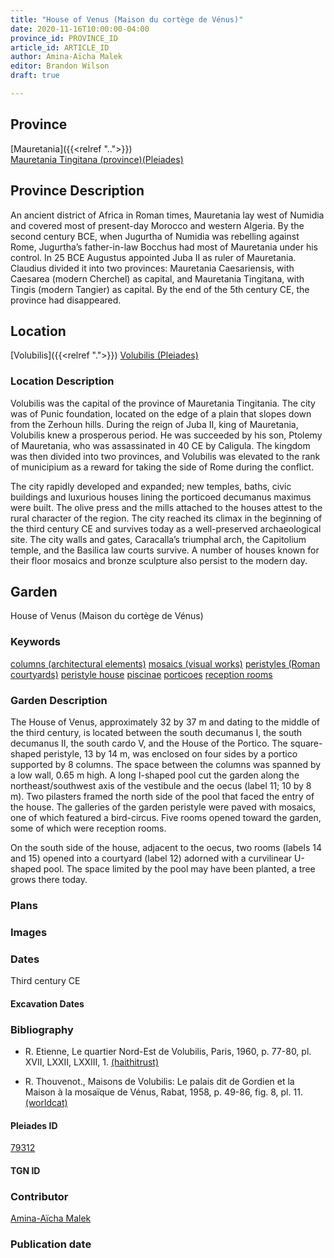 ```yaml
---
title: "House of Venus (Maison du cortège de Vénus)"
date: 2020-11-16T10:00:00-04:00
province_id: PROVINCE_ID
article_id: ARTICLE_ID
author: Amina-Aïcha Malek
editor: Brandon Wilson
draft: true

---
```


## Province

[Mauretania]({{<relref "..">}}) \
[Mauretania Tingitana (province)(Pleiades)](https://pleiades.stoa.org/places/981533)

## Province Description

An ancient district of Africa in Roman times, Mauretania lay west of Numidia and covered most of present-day Morocco and western Algeria. By the second century BCE, when Jugurtha of Numidia was rebelling against Rome, Jugurtha’s father-in-law Bocchus had most of Mauretania under his control. In 25 BCE Augustus appointed Juba II as ruler of Mauretania. Claudius divided it into two provinces: Mauretania Caesariensis, with Caesarea (modern Cherchel) as capital, and Mauretania Tingitana, with Tingis (modern Tangier) as capital. By the end of the 5th century CE, the province had disappeared.

## Location

[Volubilis]({{<relref ".">}})
[Volubilis (Pleiades)](https://pleiades.stoa.org/places/275740)

### Location Description

Volubilis was the capital of the province of Mauretania Tingitania. The city was of Punic foundation, located on the edge of a plain that slopes down from the Zerhoun hills. During the reign of Juba II, king of Mauretania, Volubilis knew a prosperous period. He was succeeded by his son, Ptolemy of Mauretania, who was assassinated in 40 CE by Caligula. The kingdom was then divided into two provinces, and Volubilis was elevated to the rank of municipium as a reward for taking the side of Rome during the conflict.

The city rapidly developed and expanded; new temples, baths, civic buildings and luxurious houses lining the porticoed decumanus maximus were built. The olive press and the mills attached to the houses attest to the rural character of the region. The city reached its climax in the beginning of the third century CE and survives today as a well-preserved archaeological site. The city walls and gates, Caracalla’s triumphal arch, the Capitolium temple, and the Basilica law courts survive. A number of houses known for their floor mosaics and bronze sculpture also persist to the modern day.

<!--## Sublocation-->

<!--### Sublocation Description-->

## Garden

House of Venus (Maison du cortège de Vénus)

### Keywords

[columns (architectural elements)](http://vocab.getty.edu/page/aat/300001571)
[mosaics (visual works)](http://vocab.getty.edu/page/aat/300015342)
[peristyles (Roman courtyards)](http://vocab.getty.edu/page/aat/300080971)
[peristyle house](http://vocab.getty.edu/page/aat/300005452)
[piscinae](http://vocab.getty.edu/page/aat/300375619)
[porticoes](http://vocab.getty.edu/page/aat/300004145)
[reception rooms](http://vocab.getty.edu/page/aat/300077176)

### Garden Description

The House of Venus, approximately 32 by 37 m and dating to the middle of the third century, is located between the south decumanus I, the south decumanus II, the south cardo V, and the House of the Portico. The square-shaped peristyle, 13 by 14 m, was enclosed on four sides by a portico supported by 8 columns. The space between the columns was spanned by a low wall, 0.65 m high. A long I-shaped pool cut the garden along the northeast/southwest axis of the vestibule and the oecus (label 11; 10 by 8 m). Two pilasters framed the north side of the pool that faced the entry of the house. The galleries of the garden peristyle were paved with mosaics, one of which featured a bird-circus. Five rooms opened toward the garden, some of which were reception rooms.

On the south side of the house, adjacent to the oecus, two rooms (labels 14 and 15) opened into a courtyard (label 12) adorned with a curvilinear U-shaped pool. The space limited by the pool may have been planted, a tree grows there today.


### Plans
<!--Plan View Image Missing-->
<!-- {{< figure src="../images/IMAGEMISSING" alt="Plan of the House of Venus" title="Fig. 1: Plan of the House of Venus (Rights Statement)">}} -->

### Images

### Dates

Third century CE

#### Excavation Dates

### Bibliography

* R. Etienne, Le quartier Nord-Est de Volubilis, Paris, 1960, p. 77-80, pl. XVII, LXXII, LXXIII, 1. [(haithitrust)](https://catalog.hathitrust.org/Record/001605508)

* R. Thouvenot., Maisons de Volubilis: Le palais dit de Gordien et la Maison à la mosaïque de Vénus, Rabat, 1958, p. 49-86, fig. 8, pl. 11. [(worldcat)](http://www.worldcat.org/oclc/876482067)

#### Pleiades ID

[79312](https://pleiades.stoa.org/places/79312)

#### TGN ID

### Contributor

[Amina-Aïcha Malek](http://worldcat.org/identities/lccn-n2012075871/)

### Publication date

<!--07 July 2020-->

<!--### Related articles-->

<!-- Links to other related articles. Leave blank for now -->
